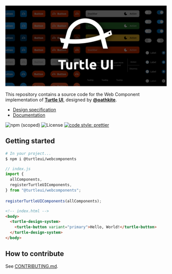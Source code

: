 ![Turtle UI](./README_cover.png)

This repository contains a source code for the Web Component implementation of [**Turtle UI**][design file], designed by [**@oathkite**](https://github.com/oathkite).

- [Design specification][design file]
- [Documentation](https://pocka.github.io/TurtleUI)

[design file]: https://www.figma.com/community/file/990997715540889664

![npm (scoped)](https://img.shields.io/npm/v/@turtleui/webcomponents)
![License](https://img.shields.io/github/license/pocka/TurtleUI)
[![code style: prettier](https://img.shields.io/badge/code_style-prettier-ff69b4.svg?style=flat)](https://github.com/prettier/prettier)

## Getting started

```sh
# In your project...
$ npm i @turtleui/webcomponents
```

```js
// index.js
import {
  allComponents,
  registerTurtleUIComponents,
} from "@turtleui/webcomponents";

registerTurtleUIComponents(allComponents);
```

```html
<!-- index.html -->
<body>
  <turtle-design-system>
    <turtle-button variant="primary">Hello, World!</turtle-button>
  </turtle-design-system>
</body>
```

## How to contribute

See [CONTRIBUTING.md](./CONTRIBUTING.md).
